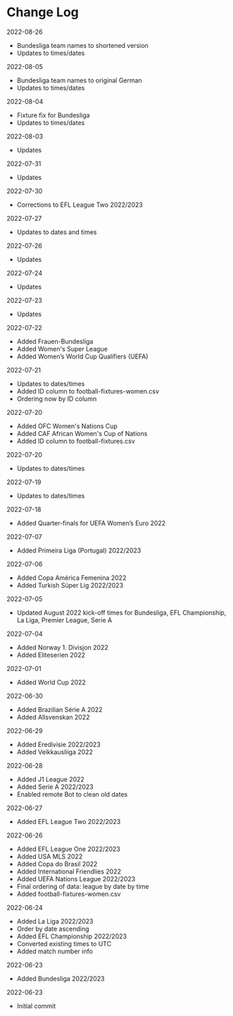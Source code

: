 # Change Log

2022-08-26
* Bundesliga team names to shortened version
* Updates to times/dates

2022-08-05
* Bundesliga team names to original German
* Updates to times/dates

2022-08-04
* Fixture fix for Bundesliga
* Updates to times/dates

2022-08-03
* Updates

2022-07-31
* Updates

2022-07-30
* Corrections to EFL League Two 2022/2023

2022-07-27
* Updates to dates and times

2022-07-26
* Updates

2022-07-24
* Updates

2022-07-23
* Updates

2022-07-22
* Added Frauen-Bundesliga
* Added Women's Super League
* Added Women’s World Cup Qualifiers (UEFA)

2022-07-21
* Updates to dates/times
* Added ID column to football-fixtures-women.csv
* Ordering now by ID column

2022-07-20
* Added OFC Women's Nations Cup
* Added CAF African Women's Cup of Nations
* Added ID column to football-fixtures.csv

2022-07-20
* Updates to dates/times

2022-07-19
* Updates to dates/times

2022-07-18
* Added Quarter-finals for UEFA Women’s Euro 2022

2022-07-07
* Added Primeira Liga (Portugal) 2022/2023

2022-07-06
* Added Copa América Femenina 2022
* Added Turkish Süper Lig 2022/2023

2022-07-05
* Updated August 2022 kick-off times for Bundesliga, EFL Championship, La Liga, 
Premier League, Serie A

2022-07-04
* Added Norway 1. Divisjon 2022
* Added Eliteserien 2022

2022-07-01
* Added World Cup 2022

2022-06-30
* Added Brazilian Série A 2022
* Added Allsvenskan 2022

2022-06-29
* Added Eredivisie 2022/2023
* Added Veikkausliiga 2022

2022-06-28
* Added J1 League 2022
* Added Serie A 2022/2023
* Enabled remote Bot to clean old dates

2022-06-27
* Added EFL League Two 2022/2023

2022-06-26
* Added EFL League One 2022/2023
* Added USA MLS 2022
* Added Copa do Brasil 2022
* Added International Friendlies 2022
* Added UEFA Nations League 2022/2023
* Final ordering of data: league by date by time
* Added football-fixtures-women.csv

2022-06-24
* Added La Liga 2022/2023
* Order by date ascending
* Added EFL Championship 2022/2023
* Converted existing times to UTC
* Added match number info

2022-06-23
* Added Bundesliga 2022/2023

2022-06-23
* Initial commit
